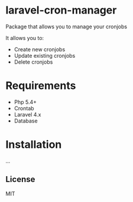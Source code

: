 laravel-cron-manager
====================

Package that allows you to manage your cronjobs

It allows you to: 
- Create new cronjobs
- Update existing cronjobs
- Delete cronjobs

# Requirements

  - Php 5.4+
  - Crontab
  - Laravel 4.x
  - Database

# Installation
...


License
----

MIT
